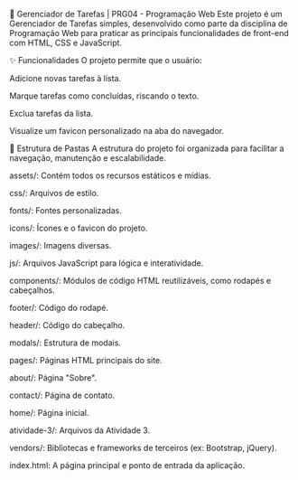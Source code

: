 🚀 Gerenciador de Tarefas | PRG04 - Programação Web
Este projeto é um Gerenciador de Tarefas simples, desenvolvido como parte da disciplina de Programação Web para praticar as principais funcionalidades de front-end com HTML, CSS e JavaScript.

✨ Funcionalidades
O projeto permite que o usuário:

Adicione novas tarefas à lista.

Marque tarefas como concluídas, riscando o texto.

Exclua tarefas da lista.

Visualize um favicon personalizado na aba do navegador.

📁 Estrutura de Pastas
A estrutura do projeto foi organizada para facilitar a navegação, manutenção e escalabilidade.

assets/: Contém todos os recursos estáticos e mídias.

css/: Arquivos de estilo.

fonts/: Fontes personalizadas.

icons/: Ícones e o favicon do projeto.

images/: Imagens diversas.

js/: Arquivos JavaScript para lógica e interatividade.

components/: Módulos de código HTML reutilizáveis, como rodapés e cabeçalhos.

footer/: Código do rodapé.

header/: Código do cabeçalho.

modals/: Estrutura de modais.

pages/: Páginas HTML principais do site.

about/: Página "Sobre".

contact/: Página de contato.

home/: Página inicial.

atividade-3/: Arquivos da Atividade 3.

vendors/: Bibliotecas e frameworks de terceiros (ex: Bootstrap, jQuery).

index.html: A página principal e ponto de entrada da aplicação.